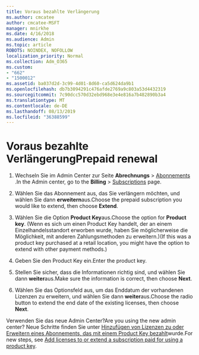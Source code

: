 ```yaml
---
title: Voraus bezahlte Verlängerung
ms.author: cmcatee
author: cmcatee-MSFT
manager: mnirkhe
ms.date: 4/16/2018
ms.audience: Admin
ms.topic: article
ROBOTS: NOINDEX, NOFOLLOW
localization_priority: Normal
ms.collection: Adm_O365
ms.custom:
- "662"
- "1500012"
ms.assetid: ba037d2d-3c99-4d01-8d60-ca5d624da9b1
ms.openlocfilehash: db7b3094291c476afde2769a9c803a53d4432319
ms.sourcegitcommit: 7c90dcc570d32ebd968e3e4e816a7b482890b3a4
ms.translationtype: MT
ms.contentlocale: de-DE
ms.lasthandoff: 08/13/2019
ms.locfileid: "36388599"
---
```

# <a name="prepaid-renewal"></a><span data-ttu-id="43898-102">Voraus bezahlte Verlängerung</span><span class="sxs-lookup"><span data-stu-id="43898-102">Prepaid renewal</span></span>

1. <span data-ttu-id="43898-103">Wechseln Sie im Admin Center zur Seite **Abrechnungs** \> [Abonnements](https://go.microsoft.com/fwlink/p/?linkid=842054) .</span><span class="sxs-lookup"><span data-stu-id="43898-103">In the Admin center, go to the **Billing** \> [Subscriptions](https://go.microsoft.com/fwlink/p/?linkid=842054) page.</span></span>

2. <span data-ttu-id="43898-104">Wählen Sie das Abonnement aus, das Sie verlängern möchten, und wählen Sie dann **erweitern**aus.</span><span class="sxs-lookup"><span data-stu-id="43898-104">Choose the prepaid subscription you would like to extend, then choose **Extend**.</span></span>

3. <span data-ttu-id="43898-105">Wählen Sie die Option **Product Key**aus.</span><span class="sxs-lookup"><span data-stu-id="43898-105">Choose the option for **Product key**.</span></span> <span data-ttu-id="43898-106">(Wenn es sich um einen Product Key handelt, der an einem Einzelhandelsstandort erworben wurde, haben Sie möglicherweise die Möglichkeit, mit anderen Zahlungsmethoden zu erweitern.)</span><span class="sxs-lookup"><span data-stu-id="43898-106">(If this was a product key purchased at a retail location, you might have the option to extend with other payment methods.)</span></span>

4. <span data-ttu-id="43898-107">Geben Sie den Product Key ein.</span><span class="sxs-lookup"><span data-stu-id="43898-107">Enter the product key.</span></span>

5. <span data-ttu-id="43898-108">Stellen Sie sicher, dass die Informationen richtig sind, und wählen Sie dann **weiter**aus.</span><span class="sxs-lookup"><span data-stu-id="43898-108">Make sure the information is correct, then choose **Next**.</span></span>

6. <span data-ttu-id="43898-109">Wählen Sie das Optionsfeld aus, um das Enddatum der vorhandenen Lizenzen zu erweitern, und wählen Sie dann **weiter**aus.</span><span class="sxs-lookup"><span data-stu-id="43898-109">Choose the radio button to extend the end date of the existing licenses, then choose **Next**.</span></span>

<span data-ttu-id="43898-110">Verwenden Sie das neue Admin Center?</span><span class="sxs-lookup"><span data-stu-id="43898-110">Are you using the new admin center?</span></span> <span data-ttu-id="43898-111">Neue Schritte finden Sie unter [Hinzufügen von Lizenzen zu oder Erweitern eines Abonnements, das mit einem Product Key bezahlt](https://docs.microsoft.com/en-us/office365/admin/misc/add-licenses-using-product-key)wurde.</span><span class="sxs-lookup"><span data-stu-id="43898-111">For new steps, see [Add licenses to or extend a subscription paid for using a product key](https://docs.microsoft.com/en-us/office365/admin/misc/add-licenses-using-product-key).</span></span>
